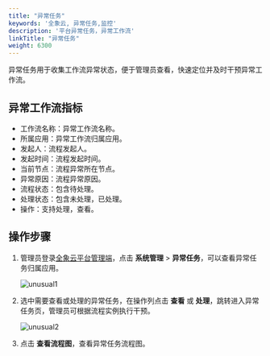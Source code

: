 ```yaml
---
title: "异常任务"
keywords: '全象云, 异常任务,监控'
description: '平台异常任务，异常工作流'
linkTitle: "异常任务"
weight: 6300
---
```


异常任务用于收集工作流异常状态，便于管理员查看，快速定位并及时干预异常工作流。

## 异常工作流指标

- 工作流名称：异常工作流名称。
- 所属应用：异常工作流归属应用。
- 发起人：流程发起人。
- 发起时间：流程发起时间。
- 当前节点：流程异常所在节点。
- 异常原因：流程异常原因。
- 流程状态：包含待处理。
- 处理状态：包含未处理，已处理。
- 操作：支持处理，查看。

## 操作步骤

1. 管理员登录[全象云平台管理端](https://portal.quanxiang.dev)，点击 **系统管理** > **异常任务**，可以查看异常任务归属应用。

   ![unusual1](https://raw.githubusercontent.com/quanxiang-cloud/website/main/static/images/zh/docs/best_practices/unusual1.png)

2. 选中需要查看或处理的异常任务，在操作列点击 **查看** 或 **处理**，跳转进入异常任务页，管理员可根据流程实例执行干预。

   ![unusual2](https://raw.githubusercontent.com/quanxiang-cloud/website/main/static/images/zh/docs/best_practices/unusual2.png)

3. 点击 **查看流程图**，查看异常任务流程图。







